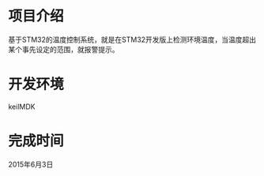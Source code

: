 # 项目介绍
基于STM32的温度控制系统，就是在STM32开发版上检测环境温度，当温度超出某个事先设定的范围，就报警提示。

# 开发环境
keilMDK

# 完成时间
2015‎年‎6‎月‎3‎日